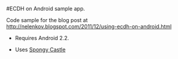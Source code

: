 #ECDH on Android sample app. 

Code sample for the blog post at 
http://nelenkov.blogspot.com/2011/12/using-ecdh-on-android.html

* Requires Android 2.2.

* Uses [Spongy Castle](https://github.com/rtyley/spongycastle)

